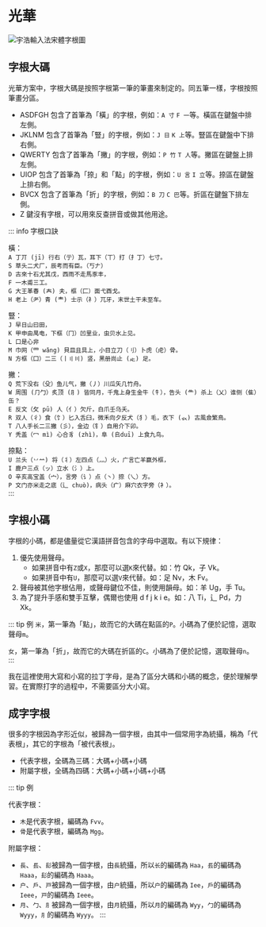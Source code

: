 # 光華

![宇浩輸入法宋體字根圖](/yulight.webp)

## 字根大碼

光華方案中，字根大碼是按照字根第一筆的筆畫來制定的。同五筆一樣，字根按照筆畫分區。

- ASDFGH 包含了首筆為「橫」的字根，例如：`A 寸` `F 一`等。橫區在鍵盤中排左側。
- JKLNM 包含了首筆為「豎」的字根，例如：`J 日` `K 上`等。豎區在鍵盤中下排右側。
- QWERTY 包含了首筆為「撇」的字根，例如：`P 竹` `T 人`等。撇區在鍵盤上排左側。
- UIOP 包含了首筆為「捺」和「點」的字根，例如：`U 言` `I 立`等。捺區在鍵盤上排右側。
- BVCX 包含了首筆為「折」的字根，例如：`B 刀` `C 巴`等。折區在鍵盤下排左側。
- Z 鍵沒有字根，可以用來反查拼音或做其他用途。

::: info 字根口訣

橫：  
`A 丁丌 (jī) 行右（亍）瓦，耳下（丅）打（扌丁）七寸。`  
`S 草头二犬厂，辰考而有臣。（丂𠂇）`  
`D 古來十石尤其戊，西雨不走馬豕丰，`  
`F 一木甫三工。`  
`G 大王革春 (𡗗) 夫，框（匚）面弋酉戈。`  
`H 老上（耂）青 (龶) 士示（礻）兀牙，末世土干未至车。`  

豎：  
`J 早日山曰田，`  
`K 甲申由禺电，下框（冂）凹里业，虫贝水上见。`  
`L 口是心非`  
`M 巾网（罒 wǎng) 貝皿且具上，小目立刀（刂）卜虎（虍）骨。`  
`N 方框（囗）二三（丨〢〣) 竖，黑册尚止 (龰) 足。`  

撇：  
`Q 荒下没右（殳）鱼儿气，撇（丿）川瓜矢几竹舟。`  
`W 周围 (⺆勹）炙顶 (⺼) 皆同月，千鬼上身生金牛（牜），告头 (⺧) 杀上（乂）谁侧（隹）缶？`  
`E 反文（攵 pū) 人（亻）欠斤，白爪壬乌夭。`  
`R 双人（彳）食（饣）匕入舌臼，微禾向夕反犬（犭）毛，衣下 (𧘇) 古風僉繁鳥。`  
`T 八人手长二三撇（彡），金边（钅）自用介下卯。`  
`Y 秃盖（冖 mì) 心合豸 (zhì)，阜 (𠂤duī) 上食九鸟。`  

捺點：  
`U 兰头（丷䒑) 将（丬）左四点（灬）火，广言亡羊赢外框，`  
`I 鹿户三点（ッ）立水（氵）上。`  
`O 辛亥高宝盖（宀），言旁（讠）点（丶）捺（乀）方。`  
`P 文门亦米走之底（辶 chuò)，病头（疒）麻穴衣字旁（衤）。`  
:::

## 字根小碼

字根的小碼，都是儘量從它漢語拼音包含的字母中選取。有以下規律：

1. 優先使用聲母。
   - 如果拼音中有`Z`或`X`，那麼可以選`K`來代替。如：竹 Qk，子 Vk。
   - 如果拼音中有`U`，那麼可以選`V`來代替。如：足 Nv，木 Fv。
2. 聲母被其他字根佔用，或聲母鍵位不佳，則使用韻母。如：羊 Ug，手 Tu。
3. 為了提升手感和雙手互擊，偶爾也使用 d f j k i e。如：八 Ti，辶 Pd，力 Xk。

::: tip 例
`米`，第一筆為「點」，故而它的大碼在點區的`P`。小碼為了便於記憶，選取聲母`m`。

`女`，第一筆為「折」，故而它的大碼在折區的`C`。小碼為了便於記憶，選取聲母`n`。
:::

我在這裡使用大寫和小寫的拉丁字母，是為了區分大碼和小碼的概念，便於理解學習。在實際打字的過程中，不需要區分大小寫。

## 成字字根

很多的字根因為字形近似，被歸為一個字根，由其中一個常用字為統攝，稱為「代表根」，其它的字根為「被代表根」。

- 代表字根，全碼為三碼：大碼+小碼+小碼
- 附屬字根，全碼為四碼：大碼+小碼+小碼+小碼

::: tip 例

代表字根：

- `木`是代表字根，編碼為 `Fvv`。
- `骨`是代表字根，編碼為 `Mgg`。

附屬字根：

- `長`、`镸`、`髟`被歸為一個字根，由`長`統攝，所以`长`的編碼為 `Haa`，`镸`的編碼為 `Haaa`，`髟`的編碼為 `Haaa`。
- `户`、`戶`、`戸`被歸為一個字根，由`户`統攝，所以`户`的編碼為 `Iee`，`戶`的編碼為 `Ieee`，`戸`的編碼為 `Ieee`。
- `月`、`勹`、`⺼`被歸為一個字根，由`月`統攝，所以`月`的編碼為 `Wyy`，`勹`的編碼為 `Wyyy`，`⺼`的編碼為 `Wyyy`。
:::
